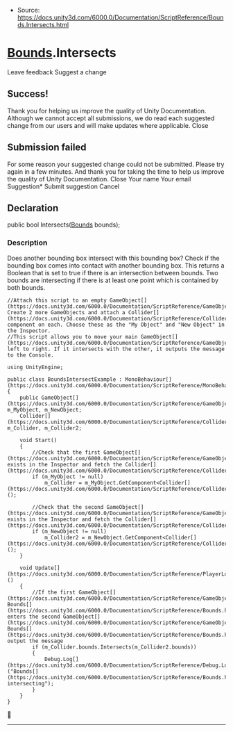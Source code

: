 * Source: https://docs.unity3d.com/6000.0/Documentation/ScriptReference/Bounds.Intersects.html

#  [Bounds](https://docs.unity3d.com/6000.0/Documentation/ScriptReference/Bounds.html).Intersects
Leave feedback
Suggest a change
## Success!
Thank you for helping us improve the quality of Unity Documentation. Although we cannot accept all submissions, we do read each suggested change from our users and will make updates where applicable.
Close
## Submission failed
For some reason your suggested change could not be submitted. Please <a>try again</a> in a few minutes. And thank you for taking the time to help us improve the quality of Unity Documentation.
Close
Your name Your email Suggestion* Submit suggestion
Cancel
## Declaration
public bool Intersects([Bounds](https://docs.unity3d.com/6000.0/Documentation/ScriptReference/Bounds.html) bounds); 
### Description
Does another bounding box intersect with this bounding box?
Check if the bounding box comes into contact with another bounding box. This returns a Boolean that is set to true if there is an intersection between bounds. Two bounds are intersecting if there is at least one point which is contained by both bounds.
```
//Attach this script to an empty GameObject[](https://docs.unity3d.com/6000.0/Documentation/ScriptReference/GameObject.html). Create 2 more GameObjects and attach a Collider[](https://docs.unity3d.com/6000.0/Documentation/ScriptReference/Collider.html) component on each. Choose these as the "My Object" and "New Object" in the Inspector.
//This script allows you to move your main GameObject[](https://docs.unity3d.com/6000.0/Documentation/ScriptReference/GameObject.html) left to right. If it intersects with the other, it outputs the message to the Console.  
  
using UnityEngine;  
  
public class BoundsIntersectExample : MonoBehaviour[](https://docs.unity3d.com/6000.0/Documentation/ScriptReference/MonoBehaviour.html)
{
    public GameObject[](https://docs.unity3d.com/6000.0/Documentation/ScriptReference/GameObject.html) m_MyObject, m_NewObject;
    Collider[](https://docs.unity3d.com/6000.0/Documentation/ScriptReference/Collider.html) m_Collider, m_Collider2;  
  
    void Start()
    {
        //Check that the first GameObject[](https://docs.unity3d.com/6000.0/Documentation/ScriptReference/GameObject.html) exists in the Inspector and fetch the Collider[](https://docs.unity3d.com/6000.0/Documentation/ScriptReference/Collider.html)
        if (m_MyObject != null)
            m_Collider = m_MyObject.GetComponent<Collider[](https://docs.unity3d.com/6000.0/Documentation/ScriptReference/Collider.html)>();  
  
        //Check that the second GameObject[](https://docs.unity3d.com/6000.0/Documentation/ScriptReference/GameObject.html) exists in the Inspector and fetch the Collider[](https://docs.unity3d.com/6000.0/Documentation/ScriptReference/Collider.html)
        if (m_NewObject != null)
            m_Collider2 = m_NewObject.GetComponent<Collider[](https://docs.unity3d.com/6000.0/Documentation/ScriptReference/Collider.html)>();
    }  
  
    void Update[](https://docs.unity3d.com/6000.0/Documentation/ScriptReference/PlayerLoop.Update.html)()
    {
        //If the first GameObject[](https://docs.unity3d.com/6000.0/Documentation/ScriptReference/GameObject.html)'s Bounds[](https://docs.unity3d.com/6000.0/Documentation/ScriptReference/Bounds.html) enters the second GameObject[](https://docs.unity3d.com/6000.0/Documentation/ScriptReference/GameObject.html)'s Bounds[](https://docs.unity3d.com/6000.0/Documentation/ScriptReference/Bounds.html), output the message
        if (m_Collider.bounds.Intersects(m_Collider2.bounds))
        {
            Debug.Log[](https://docs.unity3d.com/6000.0/Documentation/ScriptReference/Debug.Log.html)("Bounds[](https://docs.unity3d.com/6000.0/Documentation/ScriptReference/Bounds.html) intersecting");
        }
    }
}

```

* * *
